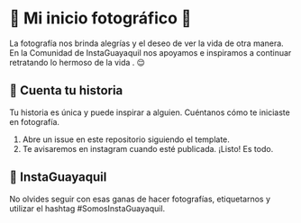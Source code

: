 # 📸 Mi inicio fotográfico 📸

La fotografía nos brinda alegrías y el deseo de ver la vida de otra manera. En la Comunidad de InstaGuayaquil nos apoyamos e inspiramos a continuar retratando lo hermoso de la vida . 😌

## 🤗 Cuenta tu historia

Tu historia es única y puede inspirar a alguien. Cuéntanos cómo te iniciaste en fotografía.

1. Abre un issue en este repositorio siguiendo el template.
2. Te avisaremos en instagram cuando esté publicada.
   ¡Listo! Es todo.

## 📸 InstaGuayaquil
No olvides seguir con esas ganas de hacer fotografías, etiquetarnos y utilizar el hashtag #SomosInstaGuayaquil.
